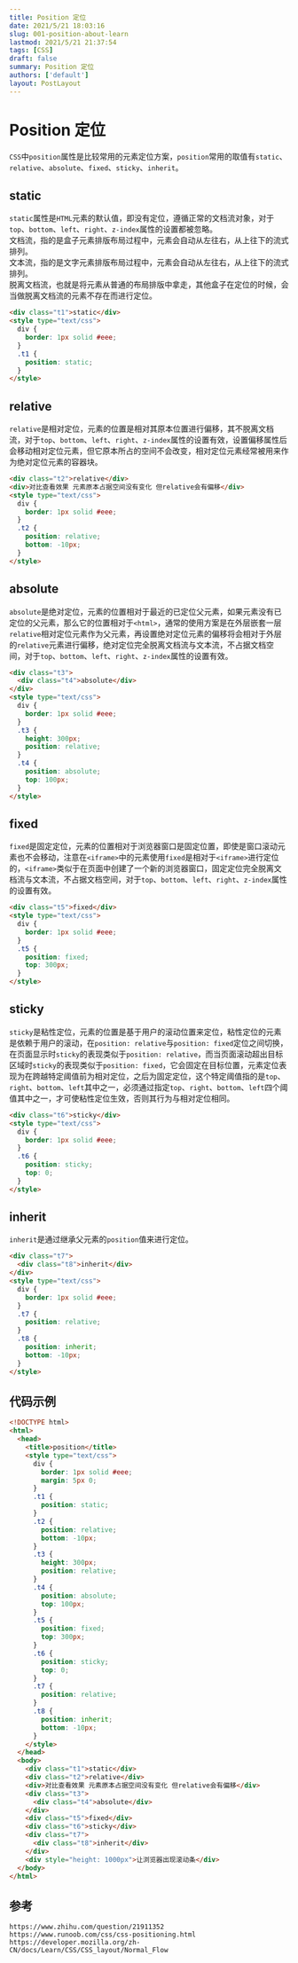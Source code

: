 ```yaml
---
title: Position 定位
date: 2021/5/21 18:03:16
slug: 001-position-about-learn
lastmod: 2021/5/21 21:37:54
tags: [CSS]
draft: false
summary: Position 定位
authors: ['default']
layout: PostLayout
---
```


# Position 定位

`CSS`中`position`属性是比较常用的元素定位方案，`position`常用的取值有`static`、`relative`、`absolute`、`fixed`、`sticky`、`inherit`。

## static

`static`属性是`HTML`元素的默认值，即没有定位，遵循正常的文档流对象，对于`top`、`bottom`、`left`、`right`、`z-index`属性的设置都被忽略。  
文档流，指的是盒子元素排版布局过程中，元素会自动从左往右，从上往下的流式排列。  
文本流，指的是文字元素排版布局过程中，元素会自动从左往右，从上往下的流式排列。  
脱离文档流，也就是将元素从普通的布局排版中拿走，其他盒子在定位的时候，会当做脱离文档流的元素不存在而进行定位。

```html
<div class="t1">static</div>
<style type="text/css">
  div {
    border: 1px solid #eee;
  }
  .t1 {
    position: static;
  }
</style>
```

## relative

`relative`是相对定位，元素的位置是相对其原本位置进行偏移，其不脱离文档流，对于`top`、`bottom`、`left`、`right`、`z-index`属性的设置有效，设置偏移属性后会移动相对定位元素，但它原本所占的空间不会改变，相对定位元素经常被用来作为绝对定位元素的容器块。

```html
<div class="t2">relative</div>
<div>对比查看效果 元素原本占据空间没有变化 但relative会有偏移</div>
<style type="text/css">
  div {
    border: 1px solid #eee;
  }
  .t2 {
    position: relative;
    bottom: -10px;
  }
</style>
```

## absolute

`absolute`是绝对定位，元素的位置相对于最近的已定位父元素，如果元素没有已定位的父元素，那么它的位置相对于`<html>`，通常的使用方案是在外层嵌套一层`relative`相对定位元素作为父元素，再设置绝对定位元素的偏移将会相对于外层的`relative`元素进行偏移，绝对定位完全脱离文档流与文本流，不占据文档空间，对于`top`、`bottom`、`left`、`right`、`z-index`属性的设置有效。

```html
<div class="t3">
  <div class="t4">absolute</div>
</div>
<style type="text/css">
  div {
    border: 1px solid #eee;
  }
  .t3 {
    height: 300px;
    position: relative;
  }
  .t4 {
    position: absolute;
    top: 100px;
  }
</style>
```

## fixed

`fixed`是固定定位，元素的位置相对于浏览器窗口是固定位置，即使是窗口滚动元素也不会移动，注意在`<iframe>`中的元素使用`fixed`是相对于`<iframe>`进行定位的，`<iframe>`类似于在页面中创建了一个新的浏览器窗口，固定定位完全脱离文档流与文本流，不占据文档空间，对于`top`、`bottom`、`left`、`right`、`z-index`属性的设置有效。

```html
<div class="t5">fixed</div>
<style type="text/css">
  div {
    border: 1px solid #eee;
  }
  .t5 {
    position: fixed;
    top: 300px;
  }
</style>
```

## sticky

`sticky`是粘性定位，元素的位置是基于用户的滚动位置来定位，粘性定位的元素是依赖于用户的滚动，在`position: relative`与`position: fixed`定位之间切换，在页面显示时`sticky`的表现类似于`position: relative`，而当页面滚动超出目标区域时`sticky`的表现类似于`position: fixed`，它会固定在目标位置，元素定位表现为在跨越特定阈值前为相对定位，之后为固定定位，这个特定阈值指的是`top`、`right`、`bottom`、`left`其中之一，必须通过指定`top`、`right`、`bottom`、`left`四个阈值其中之一，才可使粘性定位生效，否则其行为与相对定位相同。

```html
<div class="t6">sticky</div>
<style type="text/css">
  div {
    border: 1px solid #eee;
  }
  .t6 {
    position: sticky;
    top: 0;
  }
</style>
```

## inherit

`inherit`是通过继承父元素的`position`值来进行定位。

```html
<div class="t7">
  <div class="t8">inherit</div>
</div>
<style type="text/css">
  div {
    border: 1px solid #eee;
  }
  .t7 {
    position: relative;
  }
  .t8 {
    position: inherit;
    bottom: -10px;
  }
</style>
```

## 代码示例

```html
<!DOCTYPE html>
<html>
  <head>
    <title>position</title>
    <style type="text/css">
      div {
        border: 1px solid #eee;
        margin: 5px 0;
      }
      .t1 {
        position: static;
      }
      .t2 {
        position: relative;
        bottom: -10px;
      }
      .t3 {
        height: 300px;
        position: relative;
      }
      .t4 {
        position: absolute;
        top: 100px;
      }
      .t5 {
        position: fixed;
        top: 300px;
      }
      .t6 {
        position: sticky;
        top: 0;
      }
      .t7 {
        position: relative;
      }
      .t8 {
        position: inherit;
        bottom: -10px;
      }
    </style>
  </head>
  <body>
    <div class="t1">static</div>
    <div class="t2">relative</div>
    <div>对比查看效果 元素原本占据空间没有变化 但relative会有偏移</div>
    <div class="t3">
      <div class="t4">absolute</div>
    </div>
    <div class="t5">fixed</div>
    <div class="t6">sticky</div>
    <div class="t7">
      <div class="t8">inherit</div>
    </div>
    <div style="height: 1000px">让浏览器出现滚动条</div>
  </body>
</html>
```

## 参考

```
https://www.zhihu.com/question/21911352
https://www.runoob.com/css/css-positioning.html
https://developer.mozilla.org/zh-CN/docs/Learn/CSS/CSS_layout/Normal_Flow
```
